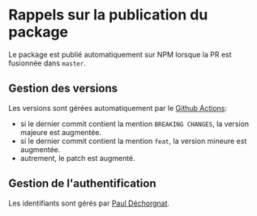 # Rappels sur la publication du package

Le package est publié automatiquement sur NPM lorsque la PR est fusionnée dans `master`.

## Gestion des versions

Les versions sont gérées automatiquement par le [Github Actions](/.github/workflows/publish-npm-package.yml):

- si le dernier commit contient la mention `BREAKING CHANGES`, la version majeure est augmentée.
- si le dernier commit contient la mention `feat`, la version mineure est augmentée.
- autrement, le patch est augmenté.

## Gestion de l'authentification

Les identifiants sont gérés par [Paul Déchorgnat](https://github.com/pauldechorgnat).
